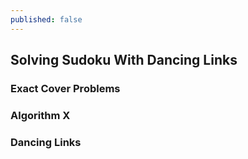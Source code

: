 ```yaml
---
published: false
---
```

## Solving Sudoku With Dancing Links

### Exact Cover Problems

### Algorithm X

### Dancing Links
